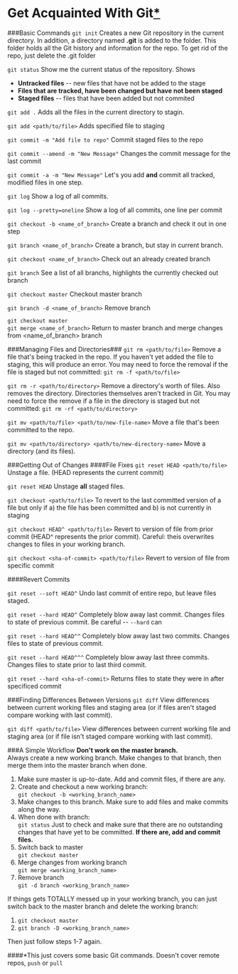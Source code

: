 Get Acquainted With Git[*](#this-just-covers-some-basic-git-commands-doesnt-cover-remote-repos-push-or-pull)
=======================

###Basic Commands
```git init```
Creates a new Git repository in the current directory. In addition, a directory named **.git** is added to the folder. This folder holds all the Git history and information for the repo. To get rid of the repo, just delete the .git folder

```git status```
Show me the current status of the repository. Shows
 
* **Untracked files** -- new files that have not be added to the stage
* **Files that are tracked, have been changed but have not been staged**
* **Staged files** -- files that have been added but not commited

```git add .```
Adds all the files in the current directory to stagin.

```git add <path/to/file>```
Adds specified file to staging

```git commit -m "Add file to repo"```
Commit staged files to the repo

```git commit --amend -m "New Message"```
Changes the commit message for the last commit

```git commit -a -m "New Message"```
Let's you add **and** commit all tracked, modified files in one step.

```git log```
Show a log of all commits.

```git log --pretty=oneline```
Show a log of all commits, one line per commit

```git checkout -b <name_of_branch>```
Create a branch and check it out in one step

```git branch <name_of_branch>```
Create a branch, but stay in current branch.

```git checkout <name_of_branch>```
Check out an already created branch

```git branch```
See a list of all branchs, highlights the currently checked out branch

```git checkout master```
Checkout master branch

```git branch -d <name_of_branch>```
Remove branch

```git checkout master```<br>
```git merge <name_of_branch>```
Return to master branch and merge changes from <name_of_branch> branch

###Managing Files and Directories###
```git rm <path/to/file>``` Remove a file that's being tracked in the repo. If you haven't yet added the file to staging, this will produce an error. You may need to force the removal if the file is staged but not committed: ```git rm -f <path/to/file>```


```git rm -r <path/to/directory>``` Remove a directory's worth of files. Also removes the directory. Directories themselves aren't tracked in Git. You may need to force the remove if a file in the directory is staged but not committed: ```git rm -rf <path/to/directory>```

```git mv <path/to/file> <path/to/new-file-name>``` Move a file that's been committed to the repo.

```git mv <path/to/directory> <path/to/new-directory-name>``` Move a directory (and its files).

###Getting Out of Changes
####File Fixes
```git reset HEAD <path/to/file>``` Unstage a file. (HEAD represents the current commit)

```git reset HEAD``` Unstage **all** staged files. 

```git checkout <path/to/file>``` To revert to the last committed version of a file but only if a) the file has been committed and b) is not currently in staging

```git checkout HEAD^ <path/to/file>``` Revert to version of file from prior commit (HEAD^ represents the prior commit). Careful: theis overwrites changes to files in your working branch.

```git checkout <sha-of-commit> <path/to/file>``` Revert to version of file from specific commit

####Revert Commits

```git reset --soft HEAD^``` Undo last commit of entire repo, but leave files staged.

```git reset --hard HEAD^``` Completely blow away last commit. Changes files to state of previous commit. Be careful -- ```--hard``` can 

```git reset --hard HEAD^^``` Completely blow away last two commits. Changes files to state of previous commit.

```git reset --hard HEAD^^^``` Completely blow away last three commits. Changes files to state prior to last third commit.

```git reset --hard <sha-of-commit>``` Returns files to state they were in after specificed commit

###Finding Differences Between Versions
```git diff``` View differences between current working files and staging area (or if files aren't staged compare working with last commit).

```git diff <path/to/file>``` View differences between current working file and staging area (or if file isn't staged compare working with last commit).


###A Simple Workflow
**Don't work on the master branch.**<br> Always create a new working branch. Make changes to that branch, then merge them into the master branch when done.

1. Make sure master is up-to-date.
Add and commit files, if there are any.
2. Create and checkout a new working branch:<br>
```git checkout -b <working_branch_name>```
3. Make changes to this branch. Make sure to add files and make commits along the way.
4. When done with branch:<br>
```git status```
Just to check and make sure that there are no outstanding changes that have yet to be committed. **If there are, add and commit files.**
5. Switch back to master<br>
```git checkout master```
6. Merge changes from working branch<br>
```git merge <working_branch_name>```
7. Remove branch<br>
```git -d branch <working_branch_name>```

If things gets TOTALLY messed up in your working branch, you can just switch back to the master branch and delete the working branch:

1. ```git checkout master```
2. ```git branch -D <working_branch_name>```

Then just follow steps 1-7 again.


####*This just covers some basic Git commands. Doesn't cover remote repos, ```push``` or ```pull```
